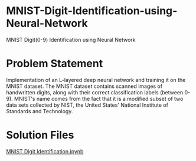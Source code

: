 # MNIST-Digit-Identification-using-Neural-Network
MNIST Digit(0-9) Identification using Neural Network

# Problem Statement
Implementation of an L-layered deep neural network and training it on the MNIST dataset. The MNIST dataset contains scanned images of handwritten digits, along with their correct classification labels (between 0-9). MNIST's name comes from the fact that it is a modified subset of two data sets collected by NIST, the United States' National Institute of Standards and Technology.

# Solution Files
[MNIST Digit Identification.ipynb](https://github.com/BurnwalAmardeep/MNIST-Digit-Identification-using-Neural-Network/blob/master/MNIST%20Digit%20Identification.ipynb)
 
